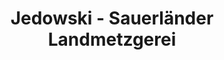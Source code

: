 ---
title: "Jedowski - Sauerländer Landmetzgerei"
url: /hemer/jedowski-sauerlaender-landmetzgerei/
shop: Metzgerei
---